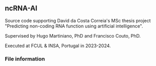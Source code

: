 ## ncRNA-AI
Source code supporting David da Costa Correia's MSc thesis project "Predicting non-coding RNA function using artificial intelligence".

Supervised by Hugo Martiniano, PhD and Francisco Couto, PhD.

Executed at FCUL & INSA, Portugal in 2023-2024.

### File information
